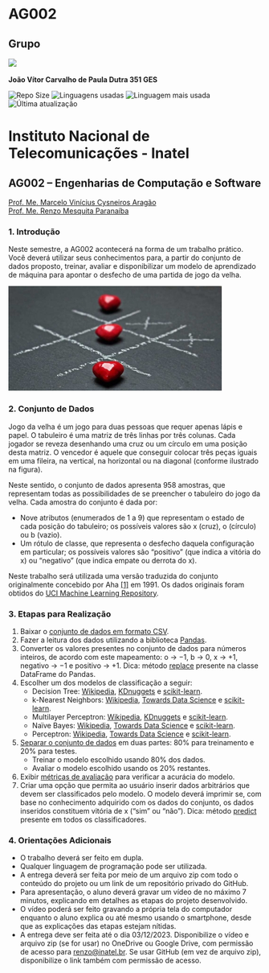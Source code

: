 # AG002

## Grupo

<a href="https://github.com/joaodutra88">
<img src="https://img.shields.io/static/v1?label=Github&message=Profile&color=blue&?style=social&logo=GitHub">
</a>

**João Vítor Carvalho de Paula Dutra 351 GES**

![Repo Size](https://img.shields.io/github/repo-size/joaodutra88/AG002)
![Linguagens usadas](https://img.shields.io/github/languages/count/joaodutra88/AG002)
![Linguagem mais usada](https://img.shields.io/github/languages/top/joaodutra88/AG002)
![Última atualização](https://img.shields.io/github/last-commit/joaodutra88/AG002)

# Instituto Nacional de Telecomunicações - Inatel

## AG002 – Engenharias de Computação e Software

[Prof. Me. Marcelo Vinícius Cysneiros Aragão](mailto:marcelovca90@inatel.br)  
[Prof. Me. Renzo Mesquita Paranaíba](mailto:renzo@inatel.br)

### 1. Introdução

Neste semestre, a AG002 acontecerá na forma de um trabalho prático. Você deverá utilizar seus conhecimentos para, a partir do conjunto de dados proposto, treinar, avaliar e disponibilizar um modelo de aprendizado de máquina para apontar o desfecho de uma partida de jogo da velha.

![Ilustração de jogo da velha](./img.jpeg)

### 2. Conjunto de Dados

Jogo da velha é um jogo para duas pessoas que requer apenas lápis e papel. O tabuleiro é uma matriz de três linhas por três colunas. Cada jogador se reveza desenhando uma cruz ou um círculo em uma posição desta matriz. O vencedor é aquele que conseguir colocar três peças iguais em uma fileira, na vertical, na horizontal ou na diagonal (conforme ilustrado na figura).

Neste sentido, o conjunto de dados apresenta 958 amostras, que representam todas as possibilidades de se preencher o tabuleiro do jogo da velha. Cada amostra do conjunto é dada por:

- Nove atributos (enumerados de 1 a 9) que representam o estado de cada posição do tabuleiro; os possíveis valores são x (cruz), o (círculo) ou b (vazio).
- Um rótulo de classe, que representa o desfecho daquela configuração em particular; os possíveis valores são “positivo” (que indica a vitória do x) ou “negativo” (que indica empate ou derrota do x).

Neste trabalho será utilizada uma versão traduzida do conjunto originalmente concebido por Aha [[1]](#referencias) em 1991. Os dados originais foram obtidos do [UCI Machine Learning Repository](https://archive.ics.uci.edu/dataset/101/tic+tac+toe+endgame).

### 3. Etapas para Realização

1. Baixar o [conjunto de dados em formato CSV](https://raw.githubusercontent.com/marcelovca90-inatel/AG002/main/tic-tac-toe.csv).
2. Fazer a leitura dos dados utilizando a biblioteca [Pandas](https://www.machinelearningplus.com/pandas/pandas-read_csv-completed/).
3. Converter os valores presentes no conjunto de dados para números inteiros, de acordo com este mapeamento: o → −1, b → 0, x → +1, negativo → −1 e positivo → +1. Dica: método [replace](https://pandas.pydata.org/docs/reference/api/pandas.DataFrame.replace.html) presente na classe DataFrame do Pandas.
4. Escolher um dos modelos de classificação a seguir:
   - Decision Tree: [Wikipedia](https://en.wikipedia.org/wiki/Decision_tree), [KDnuggets](https://www.kdnuggets.com/2020/01/decision-tree-algorithm-explained.html) e [scikit-learn](https://scikit-learn.org/stable/modules/generated/sklearn.tree.DecisionTreeClassifier.html).
   - k-Nearest Neighbors: [Wikipedia](https://en.wikipedia.org/wiki/K-nearest_neighbors_algorithm), [Towards Data Science](https://towardsdatascience.com/machine-learning-basics-with-the-k-nearest-neighbors-algorithm-6a6e71d01761) e [scikit-learn](https://scikit-learn.org/stable/modules/generated/sklearn.neighbors.KNeighborsClassifier.html).
   - Multilayer Perceptron: [Wikipedia](https://en.wikipedia.org/wiki/Multilayer_perceptron), [KDnuggets](https://www.kdnuggets.com/2016/11/quick-introduction-neural-networks.html) e [scikit-learn](https://scikit-learn.org/stable/modules/generated/sklearn.neural_network.MLPClassifier.html).
   - Naïve Bayes: [Wikipedia](https://en.wikipedia.org/wiki/Naive_Bayes_classifier), [Towards Data Science](https://towardsdatascience.com/naive-bayes-classifier-explained-50f9723571ed) e [scikit-learn](https://scikit-learn.org/stable/modules/generated/sklearn.naive_bayes.GaussianNB.html).
   - Perceptron: [Wikipedia](https://en.wikipedia.org/wiki/Perceptron), [Towards Data Science](https://towardsdatascience.com/perceptron-learning-algorithm-d5db0deab975) e [scikit-learn](https://scikit-learn.org/stable/modules/generated/sklearn.linear_model.Perceptron.html).
5. [Separar o conjunto de dados](https://scikit-learn.org/stable/modules/generated/sklearn.model_selection.train_test_split.html) em duas partes: 80% para treinamento e 20% para testes.
   - Treinar o modelo escolhido usando 80% dos dados.
   - Avaliar o modelo escolhido usando os 20% restantes.
6. Exibir [métricas de avaliação](https://scikit-learn.org/stable/modules/model_evaluation.html#classification-metrics) para verificar a acurácia do modelo.
7. Criar uma opção que permita ao usuário inserir dados arbitrários que devem ser classificados pelo modelo. O modelo deverá imprimir se, com base no conhecimento adquirido com os dados do conjunto, os dados inseridos constituem vitória de x (“sim” ou “não”). Dica: método [predict](https://scikit-learn.org/stable/modules/generated/sklearn.linear_model.Perceptron.html#sklearn.linear_model.Perceptron.predict) presente em todos os classificadores.

### 4. Orientações Adicionais

- O trabalho deverá ser feito em dupla.
- Qualquer linguagem de programação pode ser utilizada.
- A entrega deverá ser feita por meio de um arquivo zip com todo o conteúdo do projeto ou um link de um repositório privado do GitHub.
- Para apresentação, o aluno deverá gravar um vídeo de no máximo 7 minutos, explicando em detalhes as etapas do projeto desenvolvido.
- O vídeo poderá ser feito gravando a própria tela do computador enquanto o aluno explica ou até mesmo usando o smartphone, desde que as explicações das etapas estejam nítidas.
- A entrega deve ser feita até o dia 03/12/2023. Disponibilize o vídeo e arquivo zip (se for usar) no OneDrive ou Google Drive, com permissão de acesso para renzo@inatel.br. Se usar GitHub (em vez de arquivo zip), disponibilize o link também com permissão de acesso.
